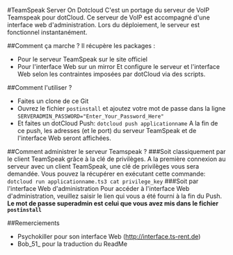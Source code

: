 #TeamSpeak Server On Dotcloud
C'est un portage du serveur de VoIP Teamspeak pour dotCloud. Ce serveur de VoIP est accompagné d'une interface web d'administration.
Lors du déploiement, le serveur est fonctionnel instantanément.

##Comment ça marche ?
Il récupère les packages :
- Pour le serveur TeamSpeak sur le site officiel
- Pour l'interface Web sur un mirror
Et configure le serveur et l'interface Web selon les contraintes imposées par dotCloud via des scripts. 

##Comment l'utiliser ?
- Faites un clone de ce Git
- Ouvrez le fichier `postinstall` et ajoutez votre mot de passe dans la ligne
```SERVERADMIN_PASSWORD="Enter_Your_Password_Here"```
- Et faites un dotCloud Push:
```dotcloud push applicationname```
A la fin de ce push, les adresses (et le port) du serveur TeamSpeak et de l'interface Web seront affichées.

##Comment administrer le serveur Teamspeak ?
###Soit classiquement par le client TeamSpeak grâce à la clé de privilèges.
A la première connexion au serveur avec un client TeamSpeak, une clé de privilèges vous sera demandée. Vous pouvez la récupérer en exécutant cette commande:
```dotcloud run applicationname.ts3 cat privilege_key```
###Soit par l'interface Web d'administration
Pour accéder à l'interface Web d'administration, veuillez saisir le lien qui vous a été fourni à la fin du Push.
**Le mot de passe superadmin est celui que vous avez mis dans le fichier `postinstall`**

##Remerciements
- Psychokiller pour son interface Web (http://interface.ts-rent.de)
- Bob_51_ pour la traduction du ReadMe
